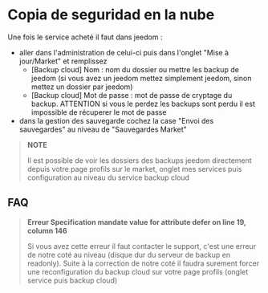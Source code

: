 # Copia de seguridad en la nube

Une fois le service acheté il faut dans jeedom : 

- aller dans l'administration de celui-ci puis dans l'onglet "Mise à jour/Market" et remplissez
  - [Backup cloud] Nom : nom du dossier ou mettre les backup de jeedom (si vous avez un jeedom mettez simplement jeedom, sinon mettez un dossier par jeedom)
  - [Backup cloud] Mot de passe : mot de passe de cryptage du backup. ATTENTION si vous le perdez les backups sont perdu il est impossible de récuperer le mot de passe
- dans la gestion des sauvegarde cochez la case "Envoi des sauvegardes" au niveau de "Sauvegardes Market"

>**NOTE**
>
>Il est possible de voir les dossiers des backups jeedom directement depuis votre page profils sur le market, onglet mes services puis configuration au niveau du service backup cloud

## FAQ

> **Erreur Specification mandate value for attribute defer on line 19, column 146**
>
> Si vous avez cette erreur il faut contacter le support, c'est une erreur de notre coté au niveau (disque dur du serveur de backup en readonly).
> Suite à la correction de notre coté il faudra surement forcer une reconfiguration du backup cloud sur votre page profils (onglet service puis backup cloud)
